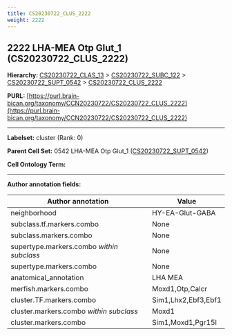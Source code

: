 ```yaml
---
title: CS20230722_CLUS_2222
weight: 2222
---
```

## 2222 LHA-MEA Otp Glut_1 (CS20230722_CLUS_2222)
<b>Hierarchy: </b>
[CS20230722_CLAS_13](../CS20230722_CLAS_13) >
[CS20230722_SUBC_122](../CS20230722_SUBC_122) >
[CS20230722_SUPT_0542](../CS20230722_SUPT_0542) >
[CS20230722_CLUS_2222](../CS20230722_CLUS_2222)

**PURL:** [https://purl.brain-bican.org/taxonomy/CCN20230722/CS20230722_CLUS_2222](https://purl.brain-bican.org/taxonomy/CCN20230722/CS20230722_CLUS_2222)

---


**Labelset:** cluster (Rank: 0)

**Parent Cell Set:** 0542 LHA-MEA Otp Glut_1 ([CS20230722_SUPT_0542](../CS20230722_SUPT_0542))



**Cell Ontology Term:** 

[MARKER GENES.]: #


---

[TRANSFERRED ANNOTATIONS.]: #


[AUTHOR ANNOTATION FIELDS.]: #


**Author annotation fields:**

| Author annotation | Value |
|-------------------|-------|
|neighborhood|HY-EA-Glut-GABA|
|subclass.tf.markers.combo|None|
|subclass.markers.combo|None|
|supertype.markers.combo _within subclass_|None|
|supertype.markers.combo|None|
|anatomical_annotation|LHA MEA|
|merfish.markers.combo|Moxd1,Otp,Calcr|
|cluster.TF.markers.combo|Sim1,Lhx2,Ebf3,Ebf1|
|cluster.markers.combo _within subclass_|Moxd1|
|cluster.markers.combo|Sim1,Moxd1,Pgr15l|
